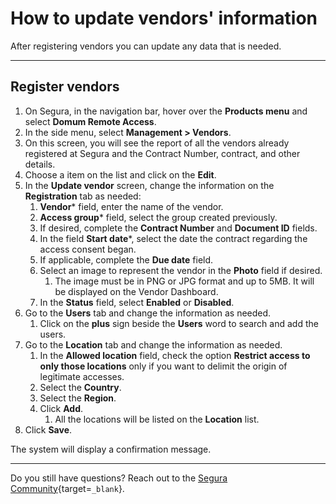 # How to update vendors' information

After registering vendors you can update any data that is needed.

---
## Register vendors

1. On Segura, in the navigation bar, hover over the **Products menu** and select **Domum Remote Access**.  
2. In the side menu, select **Management > Vendors**.
3. On this screen, you will see the report of all the vendors already registered at Segura and the Contract Number, contract, and other details. 
4. Choose a item on the list and click on the **Edit**.
5. In the **Update vendor** screen, change the information on the **Registration** tab as needed:
    1. **Vendor*** field, enter the name of the vendor.
    2. **Access group*** field, select the group created previously.
    3. If desired, complete the **Contract Number** and **Document ID** fields.
    4. In the field **Start date***, select the date the contract regarding the access consent began.
    5. If applicable, complete the **Due date** field.
    6. Select an image to represent the vendor in the **Photo** field if desired.
        1. The image must be in PNG or JPG format and up to 5MB. It will be displayed on the Vendor Dashboard.
    7. In the **Status** field, select **Enabled** or **Disabled**.
6. Go to the **Users** tab and change the information as needed.
    1. Click on the **plus** sign beside the **Users** word to search and add the users.
7. Go to the **Location** tab and change the information as needed.
    1. In the **Allowed location** field, check the option **Restrict access to only those locations** only if you want to delimit the origin of legitimate accesses.
    2. Select the **Country**.
    3. Select the **Region**.
    4. Click **Add**.
        1. All the locations will be listed on the **Location** list.
8. Click **Save**.

The system will display a confirmation message.

---
Do you still have questions? Reach out to the [Segura Community](https://community.Segura.io/){target=`_blank`}.